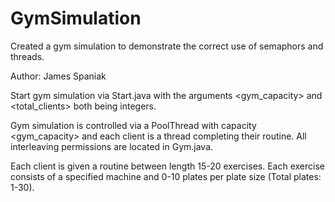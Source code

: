# GymSimulation
Created a gym simulation to demonstrate the correct use of semaphors and threads.

Author: James Spaniak

Start gym simulation via Start.java with the arguments <gym_capacity> and <total_clients> both being integers.

Gym simulation is controlled via a PoolThread with capacity <gym_capacity> and each client is a thread completing their routine. All interleaving permissions are located in Gym.java.

Each client is given a routine between length 15-20 exercises.
Each exercise consists of a specified machine and 0-10 plates per plate size (Total plates: 1-30).
